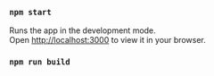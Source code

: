 ### `npm start`

Runs the app in the development mode.\
Open [http://localhost:3000](http://localhost:3000) to view it in your browser.

### `npm run build`
